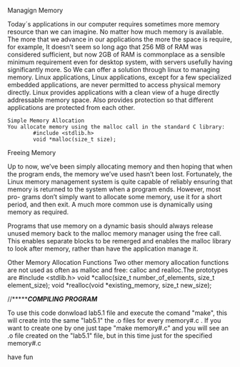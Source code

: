 Managign Memory 

Today´s applications in our computer requires sometimes more memory resource than we can imagine. No matter how much memory is available.
The more that we advance in our applications the more the space is require, for example, It doesn’t seem so long ago that 256 MB of RAM 
was considered sufficient, but now 2GB of RAM is commonplace as a sensible minimum requirement even for desktop system, with servers 
usefully having significantly more. So We can offer a solution through linux to managing memory. Linux applications, Linux applications,
except for a few specialized embedded applications, are never permitted to access physical memory directly. Linux provides applications 
with a clean view of a huge directly addressable memory space. Also provides protection so that different applications are protected from
each other. 
  
    Simple Memory Allocation
    You allocate memory using the malloc call in the standard C library:
            #include <stdlib.h>
            void *malloc(size_t size);
            
Freeing Memory

  Up to now, we’ve been simply allocating memory and then hoping that when the program ends, the
  memory we’ve used hasn’t been lost. Fortunately, the Linux memory management system is quite capable
  of reliably ensuring that memory is returned to the system when a program ends. However, most pro-
  grams don’t simply want to allocate some memory, use it for a short period, and then exit. A much more
  common use is dynamically using memory as required.
  
  Programs that use memory on a dynamic basis should always release unused memory back to the
malloc memory manager using the free call. This enables separate blocks to be remerged and enables
the malloc library to look after memory, rather than have the application manage it. 
  
  
Other Memory Allocation Functions
Two other memory allocation functions are not used as often as malloc and free: calloc and realloc.The prototypes are
    #include <stdlib.h>
    void *calloc(size_t number_of_elements, size_t element_size);
    void *realloc(void *existing_memory, size_t new_size);
  
  
  
  //************************************COMPILING PROGRAM*******************************

To use this code donwload lab5.1 file and execute the comand "make", this will create into the same "lab5.1" the .o files for every 
memory#.c . If you want to create one by one just tape "make memory#.c" and you will see an .o file created on the "lab5.1" file, but in this 
time just for the specified memory#.c 

have fun
